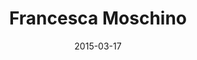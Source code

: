 ---
title: Francesca Moschino
description: I designed the portfolio site of the photographer Francesca Moscino.
client: 
roles:
  - Web Design
  - User Interface
platform: Web
date: 2015-03-17
finished: true
permalink: false
thumbnail: src/static/work/francesca-moschino.jpg
eleventyExcludeFromCollections: true
---